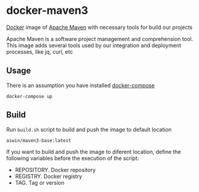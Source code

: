 docker-maven3
================

[Docker](https://www.docker.com/) image of [Apache Maven](https://maven.apache.org/) with necessary tools for build our projects

Apache Maven is a software project management and comprehension tool. This image adds several tools used by our integration and deployment processes, like jq, curl, etc

Usage
--------------

There is an assumption you have installed [docker-compose](https://docs.docker.com/compose/)

    docker-compose up


Build
--------------

Run `build.sh` script to build and push the image to default location

    aiwin/maven3-base:latest

If you want to build and push the image to diferent location, define the following
variables before the execution of the script:

- REPOSITORY. Docker repository
- REGISTRY. Docker registry
- TAG. Tag or version
